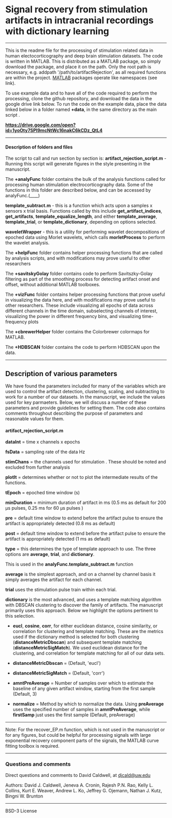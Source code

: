 # Signal recovery from stimulation artifacts in intracranial recordings with dictionary learning
---
This is the readme file for the processing of stimulation related data in human electocorticography and deep brain stimulation datasets. The code is written in MATLAB. This is distributed as a MATLAB package, so simply download the package, and place it on the path. Only the root path is necessary, e.g. addpath '/path/to/artifactRejection', as all required functions are within the project. [MATLAB](https://www.mathworks.com/help/matlab/matlab_oop/scoping-classes-with-packages.html "MATLAB Packages") packages operate like namespaces (see link).

To use example data and to have all of the code required to perform the processing, clone the github repository, and download the data in the google drive link below. To run the code on the example data, place the data linked below in a folder named **+data**, in the same directory as the main script .

**https://drive.google.com/open?id=1yoOty7SPI9mcNtWc16nakC6kCDz_QtL4**

---
#### Description of folders and files

The script to call and run section by section is:
**artifact_rejection_script.m** - Running this script will generate figures in the style presenting in the manuscript.

The **+analyFunc** folder contains the bulk of the analysis functions called for processing human stimulation electrocorticography data. Some of the functions in this folder are described below, and can be accessed by analyFunc.(____)

 **template_subtract.m** - this is a function which acts upon a samples x sensors x trial basis. Functions called by this include **get_artifact_indices**, **get_artifacts**, **template_equalize_length**, and either **template_average**, **template_trial**, or **template_dictionary**, depending on options selected.

**waveletWrapper** - this is a utility for performing wavelet decompositions of epoched data using Morlet wavelets, which calls **morletProcess** to perform the wavelet analysis.

The **+helpFunc** folder contains helper processing functions that are called by analysis scripts, and with modifications may prove useful to other researchers

The **+savitskyGolay** folder contains code to perform Savitszky-Golay filtering as part of the smoothing process for detecting artifact onset and offset, without additional MATLAB toolboxes.

The **+vizFunc** folder contains helper processing functions that prove useful in visualizing the data here, and with modifications may prove useful to other researchers. These include visualizing all epochs of data across different channels in the time domain, subselecting channels of interest, visualizing the power in different frequency bins, and visualizing time-frequency plots

The **+cbrewerHelper** folder contains the Colorbrewer colormaps for MATLAB.

The **+HDBSCAN** folder contains the code to perform HDBSCAN upon the data.

---

## Description of various parameters

We have found the parameters included for many of the variables which are used to control the artifact detection, clustering, scaling, and subtracting to work for a number of our datasets. In the manuscript, we include the values used for key parmaeters. Below, we will discuss a number of these parameters and provide guidelines for setting them. The code also contains comments throughout describing the purpose of parameters and reasonable values for them.

#### artifact_rejection_script.m
**dataInt** = time x channels x epochs

**fsData** = sampling rate of the data Hz

**stimChans** = the channels used for stimulation . These should be noted and excluded from further analysis

**plotIt** = determines whether or not to plot the intermediate results of the functions.

**tEpoch** = epoched time window (s)

 **minDuration** = minimum duration of artifact in ms (0.5 ms as default for 200 &mu;s pulses, 0.25 ms for 60 &mu;s pulses )

 **pre** = default time window to extend before the artifact pulse to ensure the artifact is appropriately detected (0.8 ms as default)

 **post** = default time window to extend before the artifact pulse to ensure the artifact is appropriately detected (1 ms as default)

**type** = this determines the type of template approach to use. The three options are **average**, **trial**, and **dictionary**.

This is used in the **analyFunc.template_subtract.m** function

**average** is the simplest approach, and on a channel by channel basis it simply averages the artifact for each channel.

**trial** uses the stimulation pulse train within each trial.

**dictionary** is the most advanced, and uses a template matching algorithm with DBSCAN clustering to discover the family of artifacts. The manuscript primarily uses this approach. Below we highlight the options pertinent to this selection.

+ **eucl**, **cosine**, **corr**, for either euclidean distance, cosine similarity, or correlation for clustering and template matching. These are the metrics used if the dictionary method is selected for both clustering (**distanceMetricDbscan**) and subsequent template matching (**distanceMetricSigMatch**). We used euclidean distance for the clustering, and correlation for template matching for all of our data sets. 

+ **distanceMetricDbscan** = (Default, 'eucl')
+ **distanceMetricSigMatch** = (Default, 'corr')
+ **amntPreAverage** = Number of samples over which to estimate the baseline of any given artifact window, starting from the first sample (Default, 3)
+ **normalize** = Method by which to normalize the data. Using **preAverage** uses the specified number of samples in **amntPreAverage**, while **firstSamp** just uses the first sample (Default, preAverage)



---

Note: For the recover_EP.m function, which is not used in the manuscript or for any figures, but could be helpful for processing signals with large exponential recovery component parts of the signals, the MATLAB curve fitting toolbox is required.

---
### Questions and comments

Direct questions and comments to David Caldwell, at djcald@uw.edu

Authors: David J. Caldwell, Jeneva A. Cronin, Rajesh P.N. Rao, Kelly L. Collins, Kurt E. Weaver, Andrew L. Ko, Jeffrey G. Ojemann, Nathan J. Kutz, Bingni W. Brunton

___

BSD-3 License
